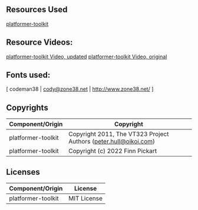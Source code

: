 
## Resources Used
[platformer-toolkit](https://github.com/finn753/platformer-toolkit)

## Resource Videos:
[platformer-toolkit Video, updated](https://www.youtube.com/watch?v=cnJaiOHai6Q)
[platformer-toolkit Video, original](https://www.youtube.com/watch?v=wXCLaRMhl9c)

## Fonts used:
[ codeman38 | cody@zone38.net | http://www.zone38.net/ ]

## Copyrights
| Component/Origin | Copyright |
| --- | --- |
| platformer-toolkit | Copyright 2011, The VT323 Project Authors (peter.hull@oikoi.com) |
| platformer-toolkit | Copyright (c) 2022 Finn Pickart |

## Licenses
| Component/Origin | License |
| --- | --- |
| platformer-toolkit | MIT License | 